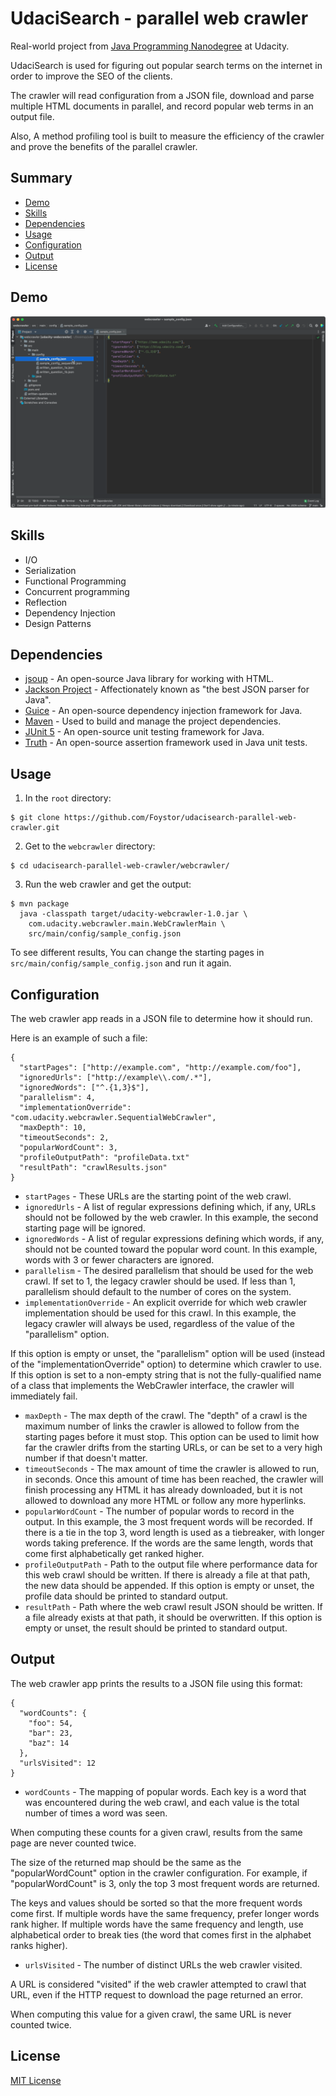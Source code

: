 # UdaciSearch - parallel web crawler

Real-world project from [Java Programming Nanodegree](https://www.udacity.com/course/java-programming-nanodegree--nd079) at Udacity.

UdaciSearch is used for figuring out popular search terms on the internet in order to improve the SEO of the clients.

The crawler will read configuration from a JSON file, download and parse multiple HTML documents in parallel, and record popular web terms in an output file.

Also, A method profiling tool is built to measure the efficiency of the crawler and prove the benefits of the parallel crawler.

## Summary

- [Demo](#demo)
- [Skills](#skills)
- [Dependencies](#dependencies)
- [Usage](#usage)
- [Configuration](#configuration)
- [Output](#output)
- [License](#license)

## Demo

![demo](demo/demo.gif)

## Skills

- I/O
- Serialization
- Functional Programming
- Concurrent programming
- Reflection
- Dependency Injection
- Design Patterns

## Dependencies

- [jsoup](https://jsoup.org/) - An open-source Java library for working with HTML.
- [Jackson Project](https://github.com/FasterXML/jackson) - Affectionately known as "the best JSON parser for Java".
- [Guice](https://github.com/google/guice/) - An open-source dependency injection framework for Java.
- [Maven](https://maven.apache.org/) - Used to build and manage the project dependencies.
- [JUnit 5](https://junit.org/junit5/) - An open-source unit testing framework for Java.
- [Truth](https://github.com/google/truth) - An open-source assertion framework used in Java unit tests.

## Usage

1. In the ```root``` directory:
```
$ git clone https://github.com/Foystor/udacisearch-parallel-web-crawler.git
```
2. Get to the ```webcrawler``` directory:
```
$ cd udacisearch-parallel-web-crawler/webcrawler/
```
3. Run the web crawler and get the output:
```
$ mvn package
  java -classpath target/udacity-webcrawler-1.0.jar \
    com.udacity.webcrawler.main.WebCrawlerMain \
    src/main/config/sample_config.json
```

To see different results, You can change the starting pages in ```src/main/config/sample_config.json``` and run it again.

## Configuration

The web crawler app reads in a JSON file to determine how it should run.

Here is an example of such a file:

```
{
  "startPages": ["http://example.com", "http://example.com/foo"],
  "ignoredUrls": ["http://example\\.com/.*"],
  "ignoredWords": ["^.{1,3}$"],
  "parallelism": 4,
  "implementationOverride": "com.udacity.webcrawler.SequentialWebCrawler",
  "maxDepth": 10,
  "timeoutSeconds": 2,
  "popularWordCount": 3,
  "profileOutputPath": "profileData.txt"
  "resultPath": "crawlResults.json"
}
```

- ```startPages``` - These URLs are the starting point of the web crawl.
- ```ignoredUrls``` - A list of regular expressions defining which, if any, URLs should not be followed by the web crawler. In this example, the second starting page will be ignored.
- ```ignoredWords``` - A list of regular expressions defining which words, if any, should not be counted toward the popular word count. In this example, words with 3 or fewer characters are ignored.
- ```parallelism``` - The desired parallelism that should be used for the web crawl. If set to 1, the legacy crawler should be used. If less than 1, parallelism should default to the number of cores on the system.
- ```implementationOverride``` - An explicit override for which web crawler implementation should be used for this crawl. In this example, the legacy crawler will always be used, regardless of the value of the "parallelism" option.

If this option is empty or unset, the "parallelism" option will be used (instead of the "implementationOverride" option) to determine which crawler to use. If this option is set to a non-empty string that is not the fully-qualified name of a class that implements the WebCrawler interface, the crawler will immediately fail.
- ```maxDepth``` - The max depth of the crawl. The "depth" of a crawl is the maximum number of links the crawler is allowed to follow from the starting pages before it must stop. This option can be used to limit how far the crawler drifts from the starting URLs, or can be set to a very high number if that doesn't matter.
- ```timeoutSeconds``` - The max amount of time the crawler is allowed to run, in seconds. Once this amount of time has been reached, the crawler will finish processing any HTML it has already downloaded, but it is not allowed to download any more HTML or follow any more hyperlinks.
- ```popularWordCount``` - The number of popular words to record in the output. In this example, the 3 most frequent words will be recorded. If there is a tie in the top 3, word length is used as a tiebreaker, with longer words taking preference. If the words are the same length, words that come first alphabetically get ranked higher.
- ```profileOutputPath``` - Path to the output file where performance data for this web crawl should be written. If there is already a file at that path, the new data should be appended. If this option is empty or unset, the profile data should be printed to standard output.
- ```resultPath``` - Path where the web crawl result JSON should be written. If a file already exists at that path, it should be overwritten. If this option is empty or unset, the result should be printed to standard output.

## Output

The web crawler app prints the results to a JSON file using this format:

```
{
  "wordCounts": {
    "foo": 54,
    "bar": 23,
    "baz": 14
  },
  "urlsVisited": 12
}
```

- ```wordCounts``` - The mapping of popular words. Each key is a word that was encountered during the web crawl, and each value is the total number of times a word was seen.

When computing these counts for a given crawl, results from the same page are never counted twice.

The size of the returned map should be the same as the "popularWordCount" option in the crawler configuration. For example, if "popularWordCount" is 3, only the top 3 most frequent words are returned.

The keys and values should be sorted so that the more frequent words come first. If multiple words have the same frequency, prefer longer words rank higher. If multiple words have the same frequency and length, use alphabetical order to break ties (the word that comes first in the alphabet ranks higher).

- ```urlsVisited``` - The number of distinct URLs the web crawler visited.

A URL is considered "visited" if the web crawler attempted to crawl that URL, even if the HTTP request to download the page returned an error.

When computing this value for a given crawl, the same URL is never counted twice.

## License

[MIT License](LICENSE)
